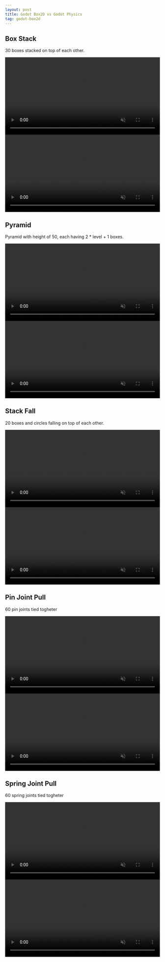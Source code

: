 ```yaml
---
layout: post
title: Godot Box2D vs Godot Physics
tag: godot-box2d
---
```

<!-- [Attributes by Finsweet] Auto Video -->
<script defer src="https://cdn.jsdelivr.net/npm/@finsweet/attributes-autovideo@1/autovideo.js"></script>

## Box Stack

30 boxes stacked on top of each other.

<video controls autoplay muted style="width: 100%;">
    <source type="video/webm" src="/assets/vid/box-stack-box2d.webm">
</video>
<video controls autoplay muted style="width: 100%;">
    <source type="video/webm" src="/assets/vid/box-stack-godot.webm">
</video>

## Pyramid

Pyramid with height of 50, each having 2 * level + 1 boxes.

<video controls autoplay muted style="width: 100%;">
    <source type="video/webm" src="/assets/vid/pyramid-box2d.webm">
</video>
<video controls autoplay muted style="width: 100%;">
    <source type="video/webm" src="/assets/vid/pyramid-godot.webm">
</video>

## Stack Fall

20 boxes and circles falling on top of each other.

<video controls autoplay muted style="width: 100%;">
    <source type="video/webm" src="/assets/vid/stack-fall-box2d.webm">
</video>
<video controls autoplay muted style="width: 100%;">
    <source type="video/webm" src="/assets/vid/stack-fall-godot.webm">
</video>

## Pin Joint Pull

60 pin joints tied togheter

<video controls autoplay muted style="width: 100%;">
    <source type="video/webm" src="/assets/vid/pin-joint-box2d.webm">
</video>
<video controls autoplay muted style="width: 100%;">
    <source type="video/webm" src="/assets/vid/pin-joint-godot.webm">
</video>


## Spring Joint Pull

60 spring joints tied togheter

<video controls autoplay muted style="width: 100%;">
    <source type="video/webm" src="/assets/vid/spring-box2d.webm">
</video>
<video controls autoplay muted style="width: 100%;">
    <source type="video/webm" src="/assets/vid/spring-godot.webm">
</video>
